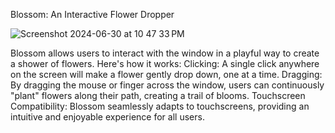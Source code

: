 Blossom: An Interactive Flower Dropper

![Screenshot 2024-06-30 at 10 47 33 PM](https://github.com/dinithshenuka/creative-coding/assets/94979426/f59140ce-d54f-4def-8e35-f2ec02b49779)

Blossom allows users to interact with the window in a playful way to create a shower of flowers. 
Here's how it works:
Clicking: A single click anywhere on the screen will make a flower gently drop down, one at a time.
Dragging: By dragging the mouse or finger across the window, users can continuously "plant" flowers along their path, creating a trail of blooms.
Touchscreen Compatibility: Blossom seamlessly adapts to touchscreens, providing an intuitive and enjoyable experience for all users.
